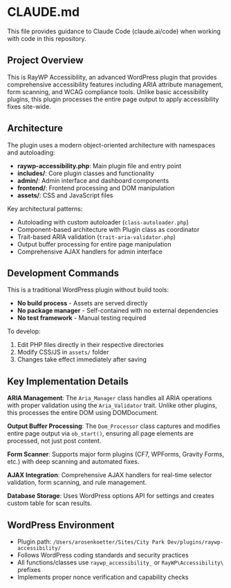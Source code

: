 # CLAUDE.md

This file provides guidance to Claude Code (claude.ai/code) when working with code in this repository.

## Project Overview

This is RayWP Accessibility, an advanced WordPress plugin that provides comprehensive accessibility features including ARIA attribute management, form scanning, and WCAG compliance tools. Unlike basic accessibility plugins, this plugin processes the entire page output to apply accessibility fixes site-wide.

## Architecture

The plugin uses a modern object-oriented architecture with namespaces and autoloading:

- **raywp-accessibility.php**: Main plugin file and entry point
- **includes/**: Core plugin classes and functionality
- **admin/**: Admin interface and dashboard components  
- **frontend/**: Frontend processing and DOM manipulation
- **assets/**: CSS and JavaScript files

Key architectural patterns:
- Autoloading with custom autoloader (`class-autoloader.php`)
- Component-based architecture with Plugin class as coordinator
- Trait-based ARIA validation (`trait-aria-validator.php`)
- Output buffer processing for entire page manipulation
- Comprehensive AJAX handlers for admin interface

## Development Commands

This is a traditional WordPress plugin without build tools:

- **No build process** - Assets are served directly
- **No package manager** - Self-contained with no external dependencies  
- **No test framework** - Manual testing required

To develop:
1. Edit PHP files directly in their respective directories
2. Modify CSS/JS in `assets/` folder
3. Changes take effect immediately after saving

## Key Implementation Details

**ARIA Management**: The `Aria_Manager` class handles all ARIA operations with proper validation using the `Aria_Validator` trait. Unlike other plugins, this processes the entire DOM using DOMDocument.

**Output Buffer Processing**: The `Dom_Processor` class captures and modifies entire page output via `ob_start()`, ensuring all page elements are processed, not just post content.

**Form Scanner**: Supports major form plugins (CF7, WPForms, Gravity Forms, etc.) with deep scanning and automated fixes.

**AJAX Integration**: Comprehensive AJAX handlers for real-time selector validation, form scanning, and rule management.

**Database Storage**: Uses WordPress options API for settings and creates custom table for scan results.

## WordPress Environment

- Plugin path: `/Users/arosenkoetter/Sites/City Park Dev/plugins/raywp-accessibility/`
- Follows WordPress coding standards and security practices
- All functions/classes use `raywp_accessibility_` or `RayWP\Accessibility\` prefixes
- Implements proper nonce verification and capability checks